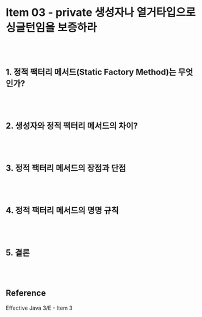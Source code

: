 # Item 03 - private 생성자나 열거타입으로 싱글턴임을 보증하라
<br/><br/>

## 1. 정적 팩터리 메서드(Static Factory Method)는 무엇인가?

<br/><br/>

## 2. 생성자와 정적 팩터리 메서드의 차이?
<br/><br/>

## 3. 정적 팩터리 메서드의 장점과 단점

<br/><br/>

## 4. 정적 팩터리 메서드의 명명 규칙
<br/><br/>

## 5. 결론

<br/><br/>

## Reference
Effective Java 3/E - Item 3